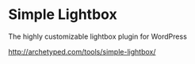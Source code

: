 Simple Lightbox
===============

The highly customizable lightbox plugin for WordPress

http://archetyped.com/tools/simple-lightbox/
